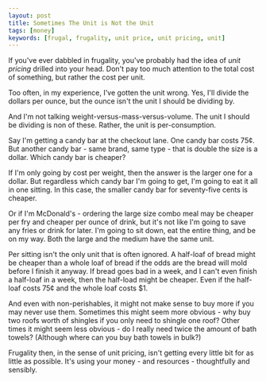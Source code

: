 ```yaml
---
layout: post
title: Sometimes The Unit is Not the Unit
tags: [money]
keywords: [frugal, frugality, unit price, unit pricing, unit]
---
```


If you've ever dabbled in frugality, you've probably had the idea of *unit pricing* drilled into your head. Don't pay too much attention to the total cost of something, but rather the cost per unit.

Too often, in my experience, I've gotten the unit wrong. Yes, I'll divide the dollars per ounce, but the ounce isn't the unit I should be dividing by.

And I'm not talking weight-versus-mass-versus-volume. The unit I should be dividing is non of these. Rather, the unit is per-consumption.

Say I'm getting a candy bar at the checkout lane. One candy bar costs 75¢. But another candy bar - same brand, same type - that is double the size is a dollar. Which candy bar is cheaper?

If I'm only going by cost per weight, then the answer is the larger one for a dollar. But regardless which candy bar I'm going to get, I'm going to eat it all in one sitting. In this case, the smaller candy bar for seventy-five cents is cheaper.

Or if I'm McDonald's - ordering the large size combo meal may be cheaper per fry and cheaper per ounce of drink, but it's not like I'm going to save any fries or drink for later. I'm going to sit down, eat the entire thing, and be on my way. Both the large and the medium have the same unit.

Per sitting isn't the only unit that is often ignored. A half-loaf of bread might be cheaper than a whole loaf of bread if the odds are the bread will mold before I finish it anyway. If bread goes bad in a week, and I can't even finish a half-loaf in a week, then the half-load might be cheaper. Even if the half-loaf costs 75¢ and the whole loaf costs $1.

And even with non-perishables, it might not make sense to buy more if you may never use them. Sometimes this might seem more obvious - why buy two roofs worth of shingles if you only need to shingle one roof? Other times it might seem less obvious - do I really need twice the amount of bath towels? (Although where can you buy bath towels in bulk?)

Frugality then, in the sense of unit pricing, isn't getting every little bit for as little as possible. It's using your money - and resources - thoughtfully and sensibly.